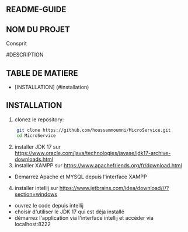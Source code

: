 ## README-GUIDE


## NOM DU PROJET
Consprit

#DESCRIPTION

## TABLE DE MATIERE
- [INSTALLATION] (#installation)

## INSTALLATION
1. clonez le repository:
```bash
    git clone https://github.com/houssemmoumni/MicroService.git
    cd MicroService
```
2. installer JDK 17 sur https://www.oracle.com/java/technologies/javase/jdk17-archive-downloads.html
3. installer XAMPP sur https://www.apachefriends.org/fr/download.html
* Demarrez Apache et MYSQL depuis l'interface XAMPP
4. installer intellij sur https://www.jetbrains.com/idea/download///?section=windows
* ouvrez le code depuis intellij
* choisir d'utiliser le JDK 17 qui est déja installé
* démarrez l'application via l'interface intellij et accéder via localhost:8222
    